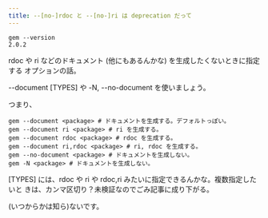 ```yaml
---
title: --[no-]rdoc と --[no-]ri は deprecation だって
---
```


    gem --version
    2.0.2

rdoc や ri などのドキュメント (他にもあるんかな) を生成したくないときに指定する
オプションの話。

\--document [TYPES] や -N, \--no-document を使いましょう。

つまり、

    gem --document <package> # ドキュメントを生成する。デフォルトっぽい。
    gem --document ri <package> # ri を生成する。
    gem --document rdoc <package> # rdoc を生成する。
    gem --document ri,rdoc <package> # ri, rdoc を生成する。
    gem --no-document <package> # ドキュメントを生成しない。
    gem -N <package> # ドキュメントを生成しない。

[TYPES] には、rdoc や ri や rdoc,ri みたいに指定できるんかな。複数指定したいと
きは、カンマ区切り？未検証なのでごみ記事に成り下がる。

(いつからかは知ら)ないです。
